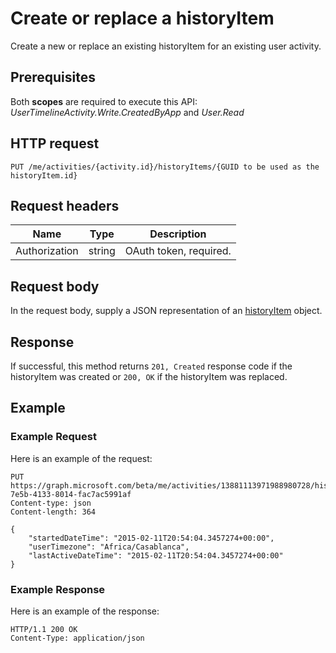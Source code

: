 # Create or replace a historyItem

Create a new or replace an existing historyItem for an existing user activity.

## Prerequisites

Both **scopes** are required to execute this API: *UserTimelineActivity.Write.CreatedByApp* and *User.Read*

## HTTP request

<!-- { "blockType": "ignored" } -->

```http
PUT /me/activities/{activity.id}/historyItems/{GUID to be used as the historyItem.id}
```

## Request headers

|Name | Type | Description|
|-----|------|------------|
|Authorization | string | OAuth token, required.|

## Request body

In the request body, supply a JSON representation of an [historyItem](../resources/projectrome_historyitem.md) object.

## Response

If successful, this method returns `201, Created` response code if the historyItem was created or `200, OK` if the historyItem was replaced.

## Example

### Example Request

Here is an example of the request:

<!-- {
  "blockType": "request",
  "name": "upsert_historyItem"
}-->

```http
PUT https://graph.microsoft.com/beta/me/activities/13881113971988980728/historyItems/390e06e2-7e5b-4133-8014-fac7ac5991af
Content-type: json
Content-length: 364

{
    "startedDateTime": "2015-02-11T20:54:04.3457274+00:00",
    "userTimezone": "Africa/Casablanca",
    "lastActiveDateTime": "2015-02-11T20:54:04.3457274+00:00"
}
```

### Example Response

Here is an example of the response:

<!-- {
  "blockType": "response",
  "truncated": true,
  "@odata.type": "microsoft.graph.historyitem"
} -->

```http
HTTP/1.1 200 OK
Content-Type: application/json
```

<!-- uuid: 8fcb5dbc-d5aa-4681-8e31-b001d5168d79
2017-06-07 14:57:30 UTC -->
<!-- {
  "type": "#page.annotation",
  "description": "Upsert historyitem",
  "keywords": "",
  "section": "documentation",
  "tocPath": ""
}-->